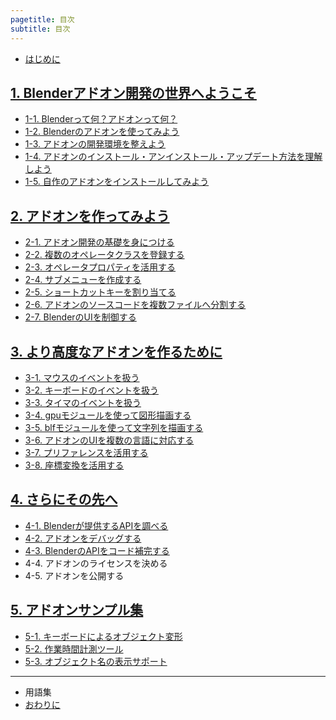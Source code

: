 ```yaml
---
pagetitle: 目次
subtitle: 目次
---
```



* [はじめに](html/chapter_00/00_Introduction.html)


## [1. Blenderアドオン開発の世界へようこそ](html/chapter_01/index.html)

* [1-1. Blenderって何？アドオンって何？](html/chapter_01/01_What_is_Blender_What_is_Add-on.html)
* [1-2. Blenderのアドオンを使ってみよう](html/chapter_01/02_Use_Blender_Add-on.html)
* [1-3. アドオンの開発環境を整えよう](html/chapter_01/03_Prepare_Add-on_development_environment.html)
* [1-4. アドオンのインストール・アンインストール・アップデート方法を理解しよう](html/chapter_01/04_Understand_Install_Uninstall_Update_Add-on.html)
* [1-5. 自作のアドオンをインストールしてみよう](html/chapter_01/05_Install_own_Add-on.html)


## [2. アドオンを作ってみよう](html/chapter_02/index.html)

* [2-1. アドオン開発の基礎を身につける](html/chapter_02/01_Basic_of_Add-on_Development.html)
* [2-2. 複数のオペレータクラスを登録する](html/chapter_02/02_Register_Multiple_Operation_Classes.html)
* [2-3. オペレータプロパティを活用する](html/chapter_02/03_Use_Operator_Property.html)
* [2-4. サブメニューを作成する](html/chapter_02/04_Create_Sub-menu.html)
* [2-5. ショートカットキーを割り当てる](html/chapter_02/05_Allocate_Shortcut_Keys.html)
* [2-6. アドオンのソースコードを複数ファイルへ分割する](html/chapter_02/06_Divide_Add-on_Source_into_Multiple_Files.html)
* [2-7. BlenderのUIを制御する](html/chapter_02/07_Control_Blender_UI.html)


## [3. より高度なアドオンを作るために](html/chapter_03/index.html)

* [3-1. マウスのイベントを扱う](html/chapter_03/01_Handle_Mouse_Event.html)
* [3-2. キーボードのイベントを扱う](html/chapter_03/02_Handle_Keyboard_Event.html)
* [3-3. タイマのイベントを扱う](html/chapter_03/03_Handle_Timer_Event.html)
* [3-4. gpuモジュールを使って図形描画する](html/chapter_03/04_Draw_Figures.html)
* [3-5. blfモジュールを使って文字列を描画する](html/chapter_03/05_Draw_Texts.html)
* [3-6. アドオンのUIを複数の言語に対応する](html/chapter_03/06_Multilingual_Support.html)
* [3-7. プリファレンスを活用する](html/chapter_03/07_Use_Preference.html)
* [3-8. 座標変換を活用する](html/chapter_03/08_Use_Coordinate_Transformation)


## [4. さらにその先へ](html/chapter_04/index.html)

* [4-1. Blenderが提供するAPIを調べる](html/chapter_04/01_Research_Blender_API.html)
* [4-2. アドオンをデバッグする](html/chapter_04/02_Debug_Add-on.html)
* [4-3. BlenderのAPIをコード補完する](html/chapter_04/03_Code_Complete_Blender_API.html)
* 4-4. アドオンのライセンスを決める
* 4-5. アドオンを公開する


## [5. アドオンサンプル集](html/chapter_05/index.html)

* [5-1. キーボードによるオブジェクト変形](html/chapter_05/01_Transform_Object_with_Keybord.html)
* [5-2. 作業時間計測ツール](html/chapter_05/02_Calculate_Working_Hour.html)
* [5-3. オブジェクト名の表示サポート](html/chapter_05/03_Display_Object_Name.html)

---

* 用語集
* [おわりに](html/chapter_99/01_Conclusion.html)
